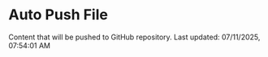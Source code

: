 # Auto Push File

Content that will be pushed to GitHub repository.
Last updated: 07/11/2025, 07:54:01 AM